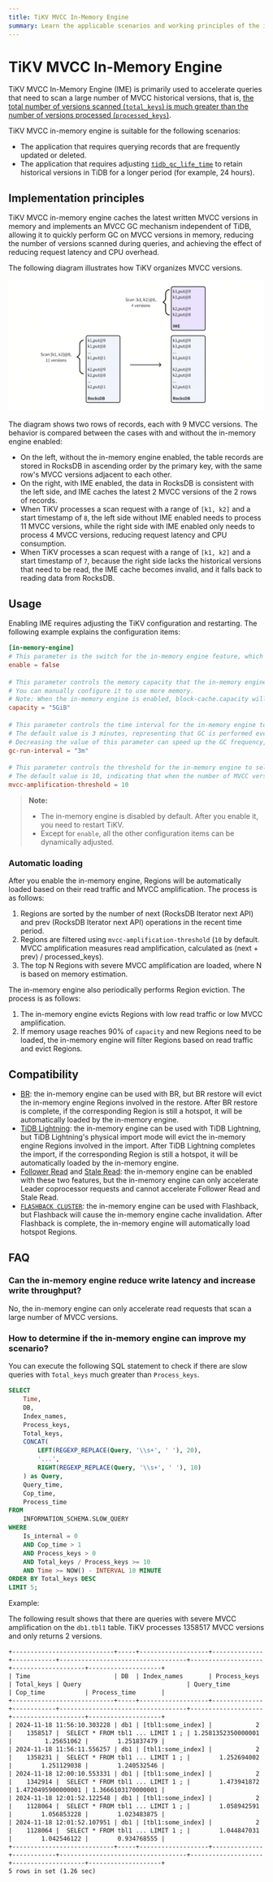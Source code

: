 ```yaml
---
title: TiKV MVCC In-Memory Engine
summary: Learn the applicable scenarios and working principles of the in-memory engine, and how to use the in-memory engine to accelerate queries for MVCC versions.
---
```


# TiKV MVCC In-Memory Engine

TiKV MVCC In-Memory Engine (IME) is primarily used to accelerate queries that need to scan a large number of MVCC historical versions, that is, [the total number of versions scanned (`total_keys`) is much greater than the number of versions processed (`processed_keys`)](/analyze-slow-queries.md#obsolete-mvcc-versions-and-excessive-keys).

TiKV MVCC in-memory engine is suitable for the following scenarios:

- The application that requires querying records that are frequently updated or deleted.
- The application that requires adjusting [`tidb_gc_life_time`](/garbage-collection-configuration.md#garbage-collection-configuration) to retain historical versions in TiDB for a longer period (for example, 24 hours).

## Implementation principles

TiKV MVCC in-memory engine caches the latest written MVCC versions in memory and implements an MVCC GC mechanism independent of TiDB, allowing it to quickly perform GC on MVCC versions in memory, reducing the number of versions scanned during queries, and achieving the effect of reducing request latency and CPU overhead.

The following diagram illustrates how TiKV organizes MVCC versions.

![IME caches recent versions to reduce CPU overhead](/media/tikv-ime-data-organization.png)

The diagram shows two rows of records, each with 9 MVCC versions. The behavior is compared between the cases with and without the in-memory engine enabled:

- On the left, without the in-memory engine enabled, the table records are stored in RocksDB in ascending order by the primary key, with the same row's MVCC versions adjacent to each other.
- On the right, with IME enabled, the data in RocksDB is consistent with the left side, and IME caches the latest 2 MVCC versions of the 2 rows of records.
- When TiKV processes a scan request with a range of `[k1, k2]` and a start timestamp of `8`, the left side without IME enabled needs to process 11 MVCC versions, while the right side with IME enabled only needs to process 4 MVCC versions, reducing request latency and CPU consumption.
- When TiKV processes a scan request with a range of `[k1, k2]` and a start timestamp of `7`, because the right side lacks the historical versions that need to be read, the IME cache becomes invalid, and it falls back to reading data from RocksDB.

## Usage

Enabling IME requires adjusting the TiKV configuration and restarting. The following example explains the configuration items:

```toml
[in-memory-engine]
# This parameter is the switch for the in-memory engine feature, which is disabled by default. You can set it to true to enable it.
enable = false

# This parameter controls the memory capacity that the in-memory engine can use. The default value is 10% of the system memory, and the maximum value is 5 GiB.
# You can manually configure it to use more memory.
# Note: When the in-memory engine is enabled, block-cache.capacity will be reduced by 10%.
capacity = "5GiB"

# This parameter controls the time interval for the in-memory engine to GC the cached MVCC versions.
# The default value is 3 minutes, representing that GC is performed every 3 minutes on the cached MVCC versions.
# Decreasing the value of this parameter can speed up the GC frequency, reduce MVCC versions, but will increase GC CPU consumption and increase the probability of cache miss.
gc-run-interval = "3m"

# This parameter controls the threshold for the in-memory engine to select and load Regions based on MVCC read amplification.
# The default value is 10, indicating that when the number of MVCC versions processed for a row of records in a Region exceeds 10, it might be loaded into the in-memory engine.
mvcc-amplification-threshold = 10
```

> **Note:**
>
> + The in-memory engine is disabled by default. After you enable it, you need to restart TiKV.
> + Except for `enable`, all the other configuration items can be dynamically adjusted.

### Automatic loading

After you enable the in-memory engine, Regions will be automatically loaded based on their read traffic and MVCC amplification. The process is as follows:

1. Regions are sorted by the number of next (RocksDB Iterator next API) and prev (RocksDB Iterator next API) operations in the recent time period.
2. Regions are filtered using `mvcc-amplification-threshold` (`10` by default. MVCC amplification measures read amplification, calculated as (next + prev) / processed_keys).
3. The top N Regions with severe MVCC amplification are loaded, where N is based on memory estimation.

The in-memory engine also periodically performs Region eviction. The process is as follows:

1. The in-memory engine evicts Regions with low read traffic or low MVCC amplification.
2. If memory usage reaches 90% of `capacity` and new Regions need to be loaded, the in-memory engine will filter Regions based on read traffic and evict Regions.

## Compatibility

+ [BR](/br/br-use-overview.md): the in-memory engine can be used with BR, but BR restore will evict the in-memory engine Regions involved in the restore. After BR restore is complete, if the corresponding Region is still a hotspot, it will be automatically loaded by the in-memory engine.
+ [TiDB Lightning](/tidb-lightning/tidb-lightning-overview.md): the in-memory engine can be used with TiDB Lightning, but TiDB Lightning's physical import mode will evict the in-memory engine Regions involved in the import. After TiDB Lightning completes the import, if the corresponding Region is still a hotspot, it will be automatically loaded by the in-memory engine.
+ [Follower Read](/develop/dev-guide-use-follower-read.md) and [Stale Read](/develop/dev-guide-use-stale-read.md): the in-memory engine can be enabled with these two features, but the in-memory engine can only accelerate Leader coprocessor requests and cannot accelerate Follower Read and Stale Read.
+ [`FLASHBACK CLUSTER`](/sql-statements/sql-statement-flashback-cluster.md): the in-memory engine can be used with Flashback, but Flashback will cause the in-memory engine cache invalidation. After Flashback is complete, the in-memory engine will automatically load hotspot Regions.

## FAQ

### Can the in-memory engine reduce write latency and increase write throughput?

No, the in-memory engine can only accelerate read requests that scan a large number of MVCC versions.

### How to determine if the in-memory engine can improve my scenario?

You can execute the following SQL statement to check if there are slow queries with `Total_keys` much greater than `Process_keys`.

```sql
SELECT
    Time,
    DB,
    Index_names,
    Process_keys,
    Total_keys,
    CONCAT(
        LEFT(REGEXP_REPLACE(Query, '\\s+', ' '), 20),
        '...',
        RIGHT(REGEXP_REPLACE(Query, '\\s+', ' '), 10)
    ) as Query,
    Query_time,
    Cop_time,
    Process_time
FROM
    INFORMATION_SCHEMA.SLOW_QUERY
WHERE
    Is_internal = 0
    AND Cop_time > 1
    AND Process_keys > 0
    AND Total_keys / Process_keys >= 10
    AND Time >= NOW() - INTERVAL 10 MINUTE
ORDER BY Total_keys DESC
LIMIT 5;
```

Example:

The following result shows that there are queries with severe MVCC amplification on the `db1.tbl1` table. TiKV processes 1358517 MVCC versions and only returns 2 versions.

```
+----------------------------+-----+-------------------+--------------+------------+-----------------------------------+--------------------+--------------------+--------------------+
| Time                       | DB  | Index_names       | Process_keys | Total_keys | Query                             | Query_time         | Cop_time           | Process_time       |
+----------------------------+-----+-------------------+--------------+------------+-----------------------------------+--------------------+--------------------+--------------------+
| 2024-11-18 11:56:10.303228 | db1 | [tbl1:some_index] |            2 |    1358517 |  SELECT * FROM tbl1 ... LIMIT 1 ; | 1.2581352350000001 |         1.25651062 |        1.251837479 |
| 2024-11-18 11:56:11.556257 | db1 | [tbl1:some_index] |            2 |    1358231 |  SELECT * FROM tbl1 ... LIMIT 1 ; |        1.252694002 |        1.251129038 |        1.240532546 |
| 2024-11-18 12:00:10.553331 | db1 | [tbl1:some_index] |            2 |    1342914 |  SELECT * FROM tbl1 ... LIMIT 1 ; |        1.473941872 | 1.4720495900000001 | 1.3666103170000001 |
| 2024-11-18 12:01:52.122548 | db1 | [tbl1:some_index] |            2 |    1128064 |  SELECT * FROM tbl1 ... LIMIT 1 ; |        1.058942591 |        1.056853228 |        1.023483875 |
| 2024-11-18 12:01:52.107951 | db1 | [tbl1:some_index] |            2 |    1128064 |  SELECT * FROM tbl1 ... LIMIT 1 ; |        1.044847031 |        1.042546122 |        0.934768555 |
+----------------------------+-----+-------------------+--------------+------------+-----------------------------------+--------------------+--------------------+--------------------+
5 rows in set (1.26 sec)
```
